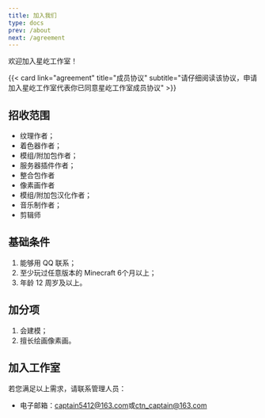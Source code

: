 ```yaml
---
title: 加入我们
type: docs
prev: /about
next: /agreement
---
```

欢迎加入星屹工作室！

{{< card link="agreement" title="成员协议" subtitle="请仔细阅读该协议，申请加入星屹工作室代表你已同意星屹工作室成员协议" >}}

## 招收范围
- 纹理作者；
- 着色器作者；
- 模组/附加包作者；
- 服务器插件作者；
- 整合包作者
- 像素画作者
- 模组/附加包汉化作者；
- 音乐制作者；
- 剪辑师

## 基础条件
1. 能够用 QQ 联系；
2. 至少玩过任意版本的 Minecraft 6个月以上；
3. 年龄 12 周岁及以上。

## 加分项
1. 会建模；
2. 擅长绘画像素画。

## 加入工作室
若您满足以上需求，请联系管理人员：

- 电子邮箱：<captain5412@163.com>或<ctn_captain@163.com>